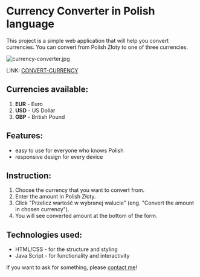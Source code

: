 # Currency Converter in Polish language

This project is a simple web application that will help you convert currencies. You can convert from Polish Złoty to one of three currencies.

![currency-converter.jpg](https://postimg.cc/YGpMmSBf)

LINK: [CONVERT-CURRENCY](https://kjaszczolt.github.io/convert-currency/)

## Currencies available:

1. **EUR** - Euro
2. **USD** - US Dollar
3. **GBP** - British Pound

## Features:

- easy to use for everyone who knows Polish
- responsive design for every device

## Instruction:

1. Choose the currency that you want to convert from.
2. Enter the amount in Polish Złoty.
3. Click "Przelicz wartość w wybranej walucie" (eng. "Convert the amount in chosen currency").
4. You will see converted amount at the bottom of the form.

## Technologies used:

- HTML/CSS - for the structure and styling
- Java Script - for functionality and interactivity


If you want to ask for something, please [contact me](mailto:camilla19.944@gmail.com)!
